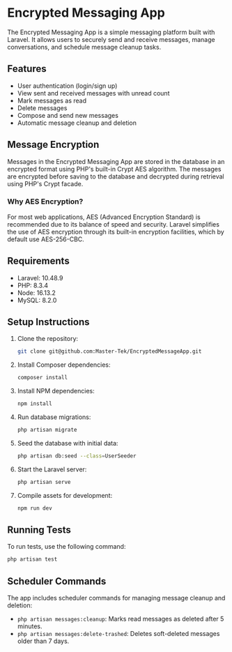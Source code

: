 # Encrypted Messaging App

The Encrypted Messaging App is a simple messaging platform built with Laravel. It allows users to securely send and receive messages, manage conversations, and schedule message cleanup tasks.

## Features

- User authentication (login/sign up)
- View sent and received messages with unread count
- Mark messages as read
- Delete messages
- Compose and send new messages
- Automatic message cleanup and deletion

## Message Encryption

Messages in the Encrypted Messaging App are stored in the database in an encrypted format using PHP's built-in Crypt AES algorithm. The messages are encrypted before saving to the database and decrypted during retrieval using PHP's Crypt facade.

### Why AES Encryption?

For most web applications, AES (Advanced Encryption Standard) is recommended due to its balance of speed and security. Laravel simplifies the use of AES encryption through its built-in encryption facilities, which by default use AES-256-CBC.


## Requirements

- Laravel: 10.48.9
- PHP: 8.3.4
- Node: 16.13.2
- MySQL: 8.2.0

## Setup Instructions

1. Clone the repository:

   ```bash
   git clone git@github.com:Master-Tek/EncryptedMessageApp.git
   ```

2. Install Composer dependencies:

   ```bash
   composer install
   ```

3. Install NPM dependencies:

   ```bash
   npm install
   ```

4. Run database migrations:

   ```bash
   php artisan migrate
   ```

5. Seed the database with initial data:

   ```bash
   php artisan db:seed --class=UserSeeder
   ```

6. Start the Laravel server:

   ```bash
   php artisan serve
   ```

7. Compile assets for development:

   ```bash
   npm run dev
   ```

## Running Tests

To run tests, use the following command:

```bash
php artisan test
```

## Scheduler Commands

The app includes scheduler commands for managing message cleanup and deletion:

- `php artisan messages:cleanup`: Marks read messages as deleted after 5 minutes.
- `php artisan messages:delete-trashed`: Deletes soft-deleted messages older than 7 days.
